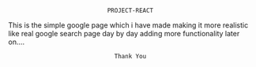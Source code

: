                                PROJECT-REACT

 This is the simple google page which i have made making it more realistic like real google search page day by day adding more functionality later on....

                                  Thank You